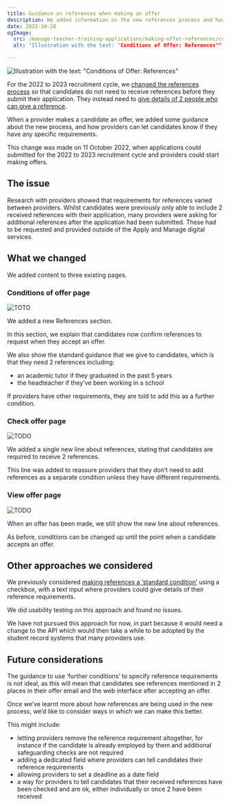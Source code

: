 ```yaml
---
title: Guidance on references when making an offer
description: We added information on the new references process and how to specify further reference conditions
date: 2022-10-28
ogImage:
  src: /manage-teacher-training-applications/making-offer-references/conditions-of-offer-references.png
  alt: "Illustration with the text: "Conditions of Offer: References""

---
```


![Illustration with the text: "Conditions of Offer: References"](conditions-of-offer-references.png)

For the 2022 to 2023 recruitment cycle, we [changed the references process](/apply-for-teacher-training/requesting-references-after-offers-have-been-accepted/) so that candidates do not need to receive references before they submit their application. They instead need to [give details of 2 people who can give a reference](/apply-for-teacher-training/asking-candidates-to-confirm-who-reference-requests-should-be-sent-to/).

When a provider makes a candidate an offer, we added some guidance about the new process, and how providers can let candidates know if they have any specific requirements.

This change was made on 11 October 2022, when applications could submitted for the 2022 to 2023 recruitment cycle and providers could start making offers.

## The issue

Research with providers showed that requirements for references varied between providers. Whilst candidates were previously only able to include 2 received references with their application, many providers were asking for additional references after the application had been submitted. These had to be requested and provided outside of the Apply and Manage digital services.


## What we changed

We added content to three existing pages.

### Conditions of offer page

![TOTO](conditions-of-offer-page.png)

We added a new References section.

In this section, we explain that candidates now confirm references to request when they accept an offer.

We also show the standard guidance that we give to candidates, which is that they need 2 references including:

* an academic tutor if they graduated in the past 5 years
* the headteacher if they’ve been working in a school

If providers have other requirements, they are told to add this as a further condition.

### Check offer page

![TODO](check-offer-page.png)

We added a single new line about references, stating that candidates are required to receive 2 references.

This line was added to reassure providers that they don’t need to add references as a separate condition unless they have different requirements.

### View offer page

![TODO](offer-page.png)

When an offer has been made, we still show the new line about references.

As before, conditions can be changed up until the point when a candidate accepts an offer.

## Other approaches we considered

We previously considered [making references a ‘standard condition’](/manage-teacher-training-applications/making-references-an-offer-condition/) using a checkbox, with a text input where providers could give details of their reference requirements.

We did usability testing on this approach and found no issues.

We have not pursued this approach for now, in part because it would need a change to the API which would then take a while to be adopted by the student record systems that many providers use.

## Future considerations

The guidance to use ‘further conditions’ to specify reference requirements is not ideal, as this will mean that candidates see references mentioned in 2 places in their offer email and the web interface after accepting an offer.

Once we’ve learnt more about how references are being used in the new process, we’d like to consider ways in which we can make this better.

This might include:

* letting providers remove the reference requirement altogether, for instance if the candidate is already employed by them and additional safeguarding checks are not required
* adding a dedicated field where providers can tell candidates their reference requirements
* allowing providers to set a deadline as a date field
* a way for providers to tell candidates that their received references have been checked and are ok, either individually or once 2 have been received

